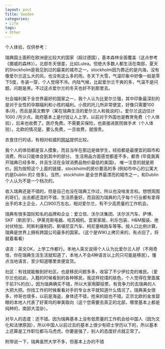 ```yaml
---
layout: post
Title: Sweden
categories:
- Life
tags:
- Other
---
```


个人体验，仅供参考：

瑞典国土面积在欧洲是比较大的国家（超过德国），基本森林全面覆盖（这点参考《挪威的森林》）。北部冬天很差，比如Lulea。但绝大多数人都生活在南部，夏天的Stockholm是我见到过的最美的城市之一。stockholm因为靠近的是内海，没有像爱尔兰这么大的风，也没有这么多的雨。冬天下大雪，气温印象中好像一般是零下5度，冬装一穿，个人觉得不冷。内陆气候，比起爱尔兰干爽的多，气温不是问题，问题是黑。不过这点爱尔兰的冬天也好不到那里去。

社会福利属于全世界最好的国家之一，我个人认为比爱尔兰强，其中印象最深刻的是对于女性的孕期福利和小孩的福利。小孩的托儿所非常便宜，好像只需要100多/月，而且是英文教学（某在瑞典生活的爱尔兰人和我说的）。爱尔兰这边估计 1000 /月少点。政府基本上是付钱让人上学。以前对于外国也是教育免费（个人体验），后来也收费了。医疗免费。不需要买保险，也直接进医院做手术（个人体验）。北欧的情况是，要么免费，一旦收费，就很贵。


衣食住行的话，有相对权威的[网站](http://www.numbeo.com/cost-of-living/compare_cities.jsp?country1=Ireland&city1=Dublin&country2=Sweden&city2=Stockholm)提供比较。


我个人的体验都是盲人摸象，而且当年在那边是做学生，经验都是最便宜的超市和消费，所以只能体会到其中的部分。 生活用品方面感觉都差不多，都贵 (毕竟我离开瑞典已经多年，并且生活在全球消费品物价最低的美国)， 唯一注意的就是房价。因为按照这个上面的链接，stockholm的房价要高的多 (例如市中心的公寓大约是Dublin 的2 倍多)。当然，stockholm 是全世界最漂亮的城市之一，和Dublin个人认为不是一个档次的。

收入瑞典还是不错的，但是自己也没在瑞典工作过，所以也没啥发言权。想想周围的哥们，出去都还混的不错，生活质量好。而且因为瑞典的几乎每个行业都有拿得出手的本土企业，人口900万左右，相对爱尔兰，有不少高质量的工作机会。

瑞典有很多国际知名的品牌和企业：爱立信、沃尔沃集团、沃尔沃汽车、萨博、SKF（斯凯孚）、伊莱克斯电器、哈苏相机、宜家家居、利乐包装、H&M服装、绝对伏特加、阿斯利康制药、斯堪尼亚汽车、柯尼塞格跑车等等。按人口比例计算，瑞典是世界上拥有跨国公司最多的国家。（这个是WIKI上拷贝来的，有点旧了，将就着看看）

语言：英文OK，上学工作都行。本地人英文说得个人认为比爱尔兰人好（不用奇怪，你在瑞典生活生活就知道了，本地人不会4种语言以上的只可能是移民）。懂点当地语言，至少知道哪里卖便宜货。

社区：有钱就能搬到好社区。也是移民问题多多，收容了不少伊拉克的难民。（爱尔兰也如此，入籍的时候看到的各种移民，我这样挖煤的肤色，个人觉得在里面属于前3%的白）。因为瑞典确实不错，所以大家用脚投票，有竞争力的去瑞典的人大把大把。你找工作的时候看看对手的专业水平就知道什么情况了。瑞典美女很多，帅哥也很多，以前是海盗，身体还不错，抢来的妞也不错。正宗北欧的金发碧眼的本地人代表了好莱坞的审美取向（这个您需要去真正的北部，哪里基本上都是纯种的，南部大混杂）。

对华人的态度：还不错。因为瑞典基本上没有低质量的工作机会给中国人（因为文化和法律原因），所以中国人以前过去的基本上很少有硕士学历以下的，所以基本上还算是工作职位都马马虎虎。你要是强了，别人的态度好点就正常了。

附带说一下，瑞典虽然大学不多，但基本上办的不错
